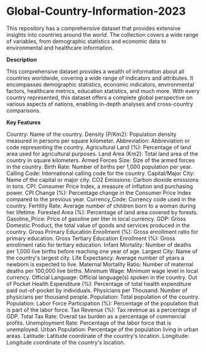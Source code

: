 # Global-Country-Information-2023
This repository has a comprehensive dataset that provides extensive insights into countries around the world. The collection covers a wide range of variables, from demographic statistics and economic data to environmental and healthcare information.

**Description**

This comprehensive dataset provides a wealth of information about all countries worldwide, covering a wide range of indicators and attributes. It encompasses demographic statistics, economic indicators, environmental factors, healthcare metrics, education statistics, and much more. With every country represented, this dataset offers a complete global perspective on various aspects of nations, enabling in-depth analyses and cross-country comparisons.


**Key Features**

Country: Name of the country.
Density (P/Km2): Population density measured in persons per square kilometer.
Abbreviation: Abbreviation or code representing the country.
Agricultural Land (%): Percentage of land area used for agricultural purposes.
Land Area (Km2): Total land area of the country in square kilometers.
Armed Forces Size: Size of the armed forces in the country.
Birth Rate: Number of births per 1,000 population per year.
Calling Code: International calling code for the country.
Capital/Major City: Name of the capital or major city.
CO2 Emissions: Carbon dioxide emissions in tons.
CPI: Consumer Price Index, a measure of inflation and purchasing power.
CPI Change (%): Percentage change in the Consumer Price Index compared to the previous year.
Currency_Code: Currency code used in the country.
Fertility Rate: Average number of children born to a woman during her lifetime.
Forested Area (%): Percentage of land area covered by forests.
Gasoline_Price: Price of gasoline per liter in local currency.
GDP: Gross Domestic Product, the total value of goods and services produced in the country.
Gross Primary Education Enrollment (%): Gross enrollment ratio for primary education.
Gross Tertiary Education Enrollment (%): Gross enrollment ratio for tertiary education.
Infant Mortality: Number of deaths per 1,000 live births before reaching one year of age.
Largest City: Name of the country's largest city.
Life Expectancy: Average number of years a newborn is expected to live.
Maternal Mortality Ratio: Number of maternal deaths per 100,000 live births.
Minimum Wage: Minimum wage level in local currency.
Official Language: Official language(s) spoken in the country.
Out of Pocket Health Expenditure (%): Percentage of total health expenditure paid out-of-pocket by individuals.
Physicians per Thousand: Number of physicians per thousand people.
Population: Total population of the country.
Population: Labor Force Participation (%): Percentage of the population that is part of the labor force.
Tax Revenue (%): Tax revenue as a percentage of GDP.
Total Tax Rate: Overall tax burden as a percentage of commercial profits.
Unemployment Rate: Percentage of the labor force that is unemployed.
Urban Population: Percentage of the population living in urban areas.
Latitude: Latitude coordinate of the country's location.
Longitude: Longitude coordinate of the country's location.
